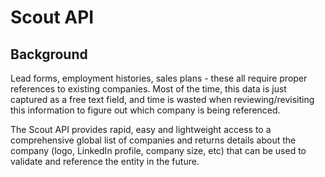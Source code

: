# Scout API

## Background

Lead forms, employment histories, sales plans - these all require proper references to existing companies. Most of the time, this data is just captured as a free text field, and time is wasted when reviewing/revisiting this information to figure out which company is being referenced.

The Scout API provides rapid, easy and lightweight access to a comprehensive global list of companies and returns details about the company (logo, LinkedIn profile, company size, etc) that can be used to validate and reference the entity in the future.
